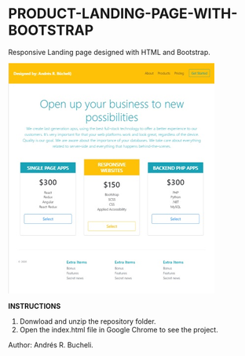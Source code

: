 # PRODUCT-LANDING-PAGE-WITH-BOOTSTRAP

Responsive Landing page designed with HTML and Bootstrap.

![Bootstrap](https://raw.githubusercontent.com/ARBUCHELI/PRODUCT-LANDING-PAGE-WITH-BOOTSTRAP/master/Bootstrap.jpg)

<strong>INSTRUCTIONS</strong>

1) Donwload and unzip the repository folder.
2) Open the index.html file in Google Chrome to see the project.

Author: Andrés R. Bucheli.

